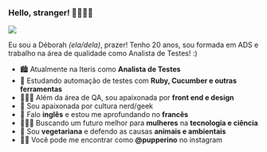 ### Hello, stranger! 🚀👩🏼‍🚀 

![](https://media2.giphy.com/media/CP1AxXkLuUdFu/giphy.gif?cid=ecf05e47ml5cugp46vrccpoe0wew03w2wfplx8ocn6hnobkx&rid=giphy.gif)

Eu sou a Déborah *(ela/dela)*, prazer! Tenho 20 anos, sou formada em ADS e trabalho na área de qualidade como Analista de Testes! :)

- 🏙️ Atualmente na Iteris como **Analista de Testes**
- 🚀 Estudando automação de testes com **Ruby, Cucumber e outras ferramentas**
- 👩🏻‍💻 Além da área de QA, sou apaixonada por **front end e design**
- 👾 Sou apaixonada por cultura nerd/geek
- 💬 Falo **inglês** e estou me aprofundando no **francês**
- 👩🏻‍🔬 Buscando um futuro melhor para **mulheres** na **tecnologia e ciência**
- 🌱 Sou **vegetariana** e defendo as causas **animais e ambientais**
- 🤳🏻 Você pode me encontrar como **@pupperino** no instagram
